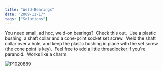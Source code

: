 ```yaml
---
title: "Weld-Bearings"
date: "2009-11-17"
tags: ["Solutions"]
---
```


You need small, ad hoc, weld-on bearings?  Check this out.  Use a plastic bushing, a shaft collar and a cone-point socket set screw.  Weld the shaft collar over a hole, and keep the plastic bushing in place with the set screw (the cone point is key).  Feel free to add a little threadlocker if you're paranoid.  Works like a charm.

![P1020889](../images/P1020889.JPG "P1020889")

